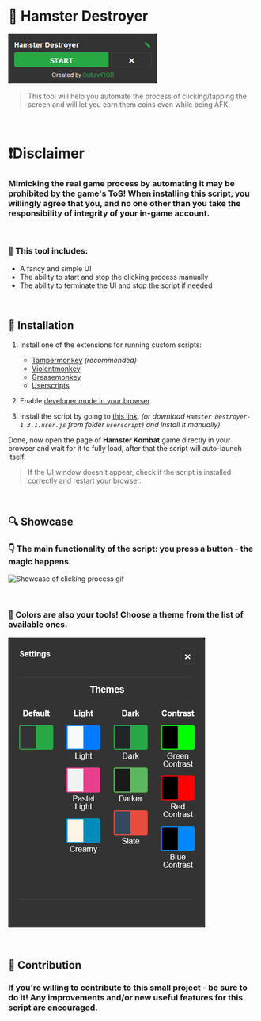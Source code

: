 # 🐹 Hamster Destroyer
![The main UI window of the script picture](assets/hamdes-main-window.png)

> This tool will help you automate the process of clicking/tapping the screen and will let you earn them coins even while being AFK.

<br>

# ❗Disclaimer

### Mimicking the real game process by automating it may be prohibited by the game's ToS! When installing this script, you willingly agree that you, and no one other than you take the responsibility of integrity of your in-game account.

<br>

### 📄 This tool includes:

  - A fancy and simple UI
  - The ability to start and stop the clicking process manually
  - The ability to terminate the UI and stop the script if needed

<br>

## 🔗 Installation

1. Install one of the extensions for running custom scripts:

    - [Tampermonkey](https://www.tampermonkey.net/) _(recommended)_
    - [Violentmonkey](https://violentmonkey.github.io/)
    - [Greasemonkey](https://www.greasespot.net/)
    - [Userscripts](https://github.com/quoid/userscripts)

2. Enable [developer mode in your browser](https://www.tampermonkey.net/faq.php?locale=en#Q209).

3. Install the script by going to [this link](https://update.greasyfork.org/scripts/507412/Hamster%20Destroyer.user.js). _(or download `Hamster Destroyer-1.3.1.user.js` from folder `userscript`) and install it manually)_

Done, now open the page of **Hamster Kombat** game directly in your browser and wait for it to fully load, after that the script will auto-launch itself.

> If the UI window doesn't appear, check if the script is installed correctly and restart your browser.

<br>

## 🔍 Showcase

### 👇 The main functionality of the script: you press a button - the magic happens.
![Showcase of clicking process gif](assets/hamdes-showcase.gif)

<br>

### 🎨 Colors are also your tools! Choose a theme from the list of available ones.
![Settings (themes) UI window picture](assets/hamdes-settings-themes.png)

<br>

## 🤝 Contribution
### If you're willing to contribute to this small project - be sure to do it! Any improvements and/or new useful features for this script are encouraged.
